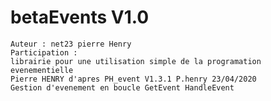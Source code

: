 # betaEvents V1.0 
    Auteur : net23 pierre Henry
    Participation : 
    librairie pour une utilisation simple de la programation evenementielle
    Pierre HENRY d'apres PH_event V1.3.1 P.henry 23/04/2020
    Gestion d'evenement en boucle GetEvent HandleEvent
